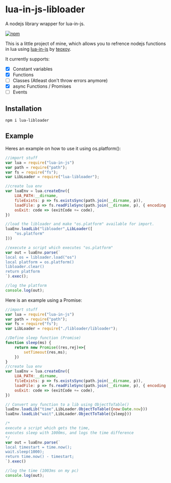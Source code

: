
# lua-in-js-libloader

A nodejs library wrapper for lua-in-js.

[![npm](https://img.shields.io/npm/v/lua-libloader)](https://www.npmjs.com/package/lua-libloader)

This is a little project of mine, which allows you to refrence nodejs functions in lua using [lua-in-js](https://github.com/teoxoy/lua-in-js) by [teoxoy](https://github.com/teoxoy).

It currently supports:

 - [x] Constant variables
 - [x] Functions
 - [ ] Classes (Atleast don't throw errors anymore)
 - [x] async Functions / Promises
 - [ ] Events

## Installation
```
npm i lua-libloader
```

## Example
Heres an example on how to use it using os.platform():
```javascript
//import stuff
var lua = require("lua-in-js")
var path = require("path");
var fs = require("fs");
var LibLoader = require("lua-libloader");

//create lua env
var luaEnv = lua.createEnv({
    LUA_PATH:__dirname,
    fileExists: p => fs.existsSync(path.join(__dirname, p)),
    loadFile: p => fs.readFileSync(path.join(__dirname, p), { encoding: 'utf8' }),
    osExit: code => (exitCode += code),
})

//load the libloader and make "os.platform" available for import.
luaEnv.loadLib("libloader",LibLoader([
    "os.platform"
]))

//execute a script which executes "os.platform"
var out = luaEnv.parse(`
local os = libloader.load("os")
local platform = os.platform()
libloader.clear()
return platform
`).exec();

//log the platform
console.log(out);
```

Here is an example using a Promise:
```javascript
//import stuff
var lua = require("lua-in-js")
var path = require("path");
var fs = require("fs");
var LibLoader = require("./libloader/libloader");

//Define sleep function (Promise)
function sleep(ms) {
    return new Promise((res,rej)=>{
        setTimeout(res,ms);
    })
}
//create lua env
var luaEnv = lua.createEnv({
    LUA_PATH:__dirname,
    fileExists: p => fs.existsSync(path.join(__dirname, p)),
    loadFile: p => fs.readFileSync(path.join(__dirname, p), { encoding: 'utf8' }),
    osExit: code => (exitCode += code),
})

// Convert any function to a lib using ObjectToTable()
luaEnv.loadLib("time",LibLoader.ObjectToTable({now:Date.now}))
luaEnv.loadLib("wait",LibLoader.ObjectToTable({sleep}))

/*
execute a script which gets the time, 
executes sleep with 1000ms, and logs the time difference
*/
var out = luaEnv.parse(`
local timestart = time.now();
wait.sleep(1000);
return time.now() - timestart;
`).exec()

//log the time (1003ms on my pc)
console.log(out);
```
